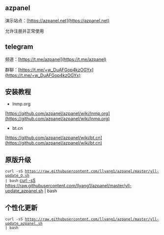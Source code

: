## azpanel
演示站点：[https://azpanel.net](https://azpanel.net)

允许注册并正常使用
## telegram
频道：[https://t.me/azpanel](https://t.me/azpanel)

群聊：[https://t.me/+w_DuAFGop4kzOGYx](https://t.me/+w_DuAFGop4kzOGYx)
## 安装教程
- lnmp.org

[https://github.com/azpanel/azpanel/wiki/lnmp.org](https://github.com/azpanel/azpanel/wiki/lnmp.org)

- bt.cn

[https://github.com/azpanel/azpanel/wiki/bt.cn](https://github.com/azpanel/azpanel/wiki/bt.cn)

## 原版升级
<code>curl -sS https://raw.githubusercontent.com/llyang1/azpanel/master/yll-update_O.sh | bash</code>
<a href="curl -sS https://raw.githubusercontent.com/llyang1/azpanel/master/yll-update_azpanel.sh | bash">curl -sS https://raw.githubusercontent.com/llyang1/azpanel/master/yll-update_azpanel.sh | bash</a>


## 个性化更新
<code>curl -sS https://raw.githubusercontent.com/llyang1/azpanel/master/yll-update_azpanel.sh | bash</code>

